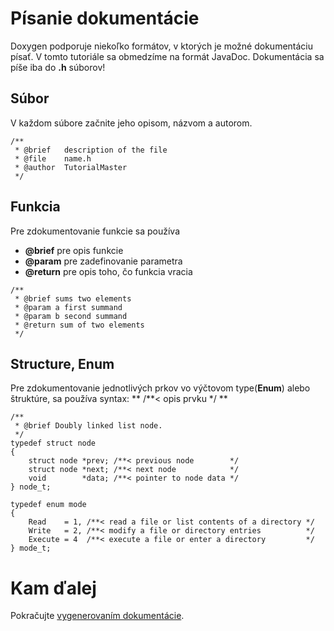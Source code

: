 # Písanie dokumentácie

Doxygen podporuje niekoľko formátov, v ktorých je možné dokumentáciu písať. V tomto tutoriále sa obmedzíme na formát JavaDoc. Dokumentácia sa píše iba do **.h** súborov!

## Súbor

V každom súbore začnite jeho opisom, názvom a autorom.

```
/**
 * @brief   description of the file
 * @file    name.h
 * @author  TutorialMaster
 */
```

## Funkcia

Pre zdokumentovanie funkcie sa používa
- **@brief** pre opis funkcie
- **@param** pre zadefinovanie parametra
- **@return** pre opis toho, čo funkcia vracia

```
/**
 * @brief sums two elements
 * @param a first summand
 * @param b second summand
 * @return sum of two elements
 */
```

## Structure, Enum

Pre zdokumentovanie jednotlivých prkov vo výčtovom type(**Enum**) alebo štruktúre, sa používa syntax:
** /\*\*< opis prvku \*/ **

```
/**
 * @brief Doubly linked list node.
 */
typedef struct node
{
    struct node *prev; /**< previous node        */
    struct node *next; /**< next node            */
    void        *data; /**< pointer to node data */
} node_t;

typedef enum mode
{
    Read    = 1, /**< read a file or list contents of a directory */
    Write   = 2, /**< modify a file or directory entries          */
    Execute = 4  /**< execute a file or enter a directory         */
} mode_t;
```
# Kam ďalej

Pokračujte [vygenerovaním dokumentácie](./generate.md).